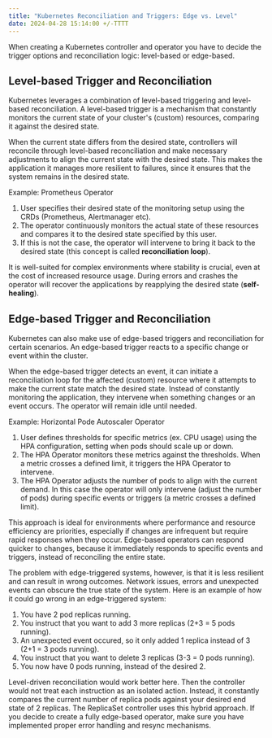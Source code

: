 ```yaml
---
title: "Kubernetes Reconciliation and Triggers: Edge vs. Level"
date: 2024-04-28 15:14:00 +/-TTTT
---
```


When creating a Kubernetes controller and operator you have to decide the trigger options and reconciliation logic: level-based or edge-based. 

## Level-based Trigger and Reconciliation 

Kubernetes leverages a combination of level-based triggering and level-based reconciliation. A level-based trigger is a mechanism that constantly monitors the current state of your cluster's (custom) resources, comparing it against the desired state. 

When the current state differs from the desired state, controllers will reconcile through level-based reconciliation and make necessary adjustments to align the current state with the desired state. This makes the application it manages more resilient to failures, since it ensures that the system remains in the desired state. 

Example: Prometheus Operator

1. User specifies their desired state of the monitoring setup using the CRDs (Prometheus, Alertmanager etc).
2. The operator continuously monitors the actual state of these resources and compares it to the desired state specified by this user. 
3. If this is not the case, the operator will intervene to bring it back to the desired state (this concept is called **reconciliation loop**).

It is well-suited for complex environments where stability is crucial, even at the cost of increased resource usage. During errors and crashes the operator will recover the applications by reapplying the desired state (**self-healing**).

## Edge-based Trigger and Reconciliation

Kubernetes can also make use of edge-based triggers and reconciliation for certain scenarios. An edge-based trigger reacts to a specific change or event within the cluster. 

When the edge-based trigger detects an event, it can initiate a reconciliation loop for the affected (custom) resource where it attempts to make the current state match the desired state.  Instead of constantly monitoring the application, they intervene when something changes or an event occurs. The operator will remain idle until needed.

Example: Horizontal Pode Autoscaler Operator

1. User defines thresholds for specific metrics (ex. CPU usage) using the HPA configuration, setting when pods should scale up or down.
2. The HPA Operator monitors these metrics against the thresholds. When a metric crosses a defined limit, it triggers the HPA Operator to intervene.
3. The HPA Operator adjusts the number of pods to align with the current demand.
In this case the operator will only intervene (adjust the number of pods) during specific events or triggers (a metric crosses a defined limit). 

This approach is ideal for environments where performance and resource efficiency are priorities, especially if changes are infrequent but require rapid responses when they occur. Edge-based operators can respond quicker to changes, because it immediately responds to specific events and triggers, instead of reconciling the entire state.

The problem with edge-triggered systems, however, is that it is less resilient and can result in wrong outcomes. Network issues, errors and unexpected events can obscure the true state of the system. Here is an example of how it could go wrong in an edge-triggered system:
1. You have 2 pod replicas running.
2. You instruct that you want to add 3 more replicas (2+3 = 5 pods running).
3. An unexpected event occured, so it only added 1 replica instead of 3 (2+1 = 3 pods running).
4. You instruct that you want to delete 3 replicas (3-3 = 0 pods running).
5. You now have 0 pods running, instead of the desired 2.

Level-driven reconciliation would work better here. Then the controller would not treat each instruction as an isolated action. Instead, it constantly compares the current number of replica pods against your desired end state of 2 replicas. The ReplicaSet controller uses this hybrid approach. If you decide to create a fully edge-based operator, make sure you have implemented proper error handling and resync mechanisms.
